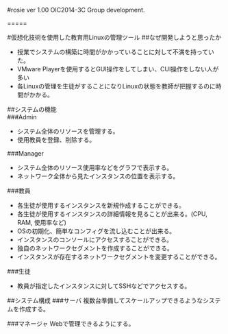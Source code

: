 #rosie ver 1.00
OIC2014-3C Group development.

=====

#仮想化技術を使用した教育用Linuxの管理ツール
##なぜ開発しようと思ったか
* 授業でシステムの構築に時間がかかっていることに対して不満を持っていた。
* VMware Playerを使用するとGUI操作をしてしまい、CUI操作をしない人が多い
* 各Linuxの管理を生徒がすることになりLinuxの状態を教師が把握するのに時間がかかる。

##システムの機能  
###Admin

* システム全体のリソースを管理する。
* 使用教員を登録、削除する。

###Manager
* システム全体のリソース使用率などをグラフで表示する。
* ネットワーク全体から見たインスタンスの位置を表示する。

###教員
* 各生徒が使用するインスタンスを新規作成することができる。
* 各生徒が使用するインスタンスの詳細情報を見ることが出来る。(CPU, RAM, 使用率など)
* OSの初期化、簡単なコンフィグを流し込むことが出来る。
* インスタンスのコンソールにアクセスすることができる。
* 独自のネットワークセグメントを作成することができる。
* インスタンスが存在するネットワークセグメントを変更することができる。


###生徒
* 教員が指定したインスタンスに対してSSHなどでアクセスする。

##システム構成
###サーバ
複数台準備してスケールアップできるようなシステムを作成する。

###マネージャ
Webで管理できるようにする。

